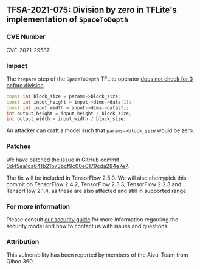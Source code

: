 ## TFSA-2021-075: Division by zero in TFLite's implementation of `SpaceToDepth`

### CVE Number
CVE-2021-29587

### Impact
The `Prepare` step of the `SpaceToDepth` TFLite operator [does not check for 0
before
division](https://github.com/galeone/tensorflow/blob/5f7975d09eac0f10ed8a17dbb6f5964977725adc/tensorflow/lite/kernels/space_to_depth.cc#L63-L67).

```cc
const int block_size = params->block_size;
const int input_height = input->dims->data[1];
const int input_width = input->dims->data[2];
int output_height = input_height / block_size;
int output_width = input_width / block_size;
```

An attacker can craft a model such that `params->block_size` would be zero.

### Patches
We have patched the issue in GitHub commit
[0d45ea1ca641b21b73bcf9c00e0179cda284e7e7](https://github.com/galeone/tensorflow/commit/0d45ea1ca641b21b73bcf9c00e0179cda284e7e7).

The fix will be included in TensorFlow 2.5.0. We will also cherrypick this
commit on TensorFlow 2.4.2, TensorFlow 2.3.3, TensorFlow 2.2.3 and TensorFlow
2.1.4, as these are also affected and still in supported range.

### For more information
Please consult [our security
guide](https://github.com/galeone/tensorflow/blob/master/SECURITY.md) for
more information regarding the security model and how to contact us with issues
and questions.

### Attribution
This vulnerability has been reported by members of the Aivul Team from Qihoo
360.
